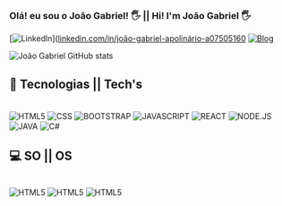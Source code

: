 ### Olá! eu sou o João Gabriel! 🖐️ || Hi! I'm João Gabriel 🖐️ 

[![Linkedln](https://img.shields.io/badge/LinkedIn-0077B5?style=for-the-badge&logo=linkedin&logoColor=white)]([linkedin.com/in/joão-gabriel-apolinário-a07505160](https://www.linkedin.com/in/jo%C3%A3o-gabriel-apolin%C3%A1rio-a07505160?lipi=urn%3Ali%3Apage%3Ad_flagship3_profile_view_base_contact_details%3BBN%2B4aACnQYWZvSkfO33vYg%3D%3D)
[![Blog](https://img.shields.io/badge/Discord-7289DA?style=for-the-badge&logo=discord&logoColor=white)]( https://discord.com/channels/@joao_54639)

![João Gabriel GitHub stats](https://github-readme-stats.vercel.app/api?username=joaoget15&show_icons=true&theme=radical)

## 🚀 Tecnologias || Tech's

<div style="display: inline_block"><br/>
    <img align="center" alt="HTML5" src="https://img.shields.io/badge/HTML5-E34F26?style=for-the-badge&logo=html5&logoColor=white"/>
    <img align="center" alt="CSS" src="https://img.shields.io/badge/CSS3-1572B6?style=for-the-badge&logo=css3&logoColor=white"/>
    <img align="center" alt="BOOTSTRAP" src="https://img.shields.io/badge/Bootstrap-563D7C?style=for-the-badge&logo=bootstrap&logoColor=white"/>
    <img align="center" alt="JAVASCRIPT" src="https://img.shields.io/badge/JavaScript-F7DF1E?style=for-the-badge&logo=javascript&logoColor=black"/>
    <img align="center" alt="REACT" src="https://img.shields.io/badge/React-20232A?style=for-the-badge&logo=react&logoColor=61DAFB"/>
    <img align="center" alt="NODE.JS" src="https://img.shields.io/badge/Node.js-43853D?style=for-the-badge&logo=node.js&logoColor=white"/>
    <img align="center" alt="JAVA" src="https://img.shields.io/badge/Java-ED8B00?style=for-the-badge&logo=openjdk&logoColor=white"/>
    <img align="center" alt="C#" src="https://img.shields.io/badge/C%23-239120?style=for-the-badge&logo=c-sharp&logoColor=white"/>
</div>


## 💻 SO || OS

<div style="display: inline_block"><br/>
    <img align="center" alt="HTML5" src="https://img.shields.io/badge/Linux-FCC624?style=for-the-badge&logo=linux&logoColor=black"/>
    <img align="center" alt="HTML5" src="https://img.shields.io/badge/Windows-0078D6?style=for-the-badge&logo=windows&logoColor=white"/>
    <img align="center" alt="HTML5" src="https://img.shields.io/badge/Debian-A81D33?style=for-the-badge&logo=debian&logoColor=white"/>
</div></br>
